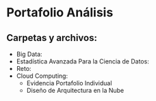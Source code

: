# Portafolio Análisis

## Carpetas y archivos:
- Big Data:
- Estadística Avanzada Para la Ciencia de Datos:
- Reto:
- Cloud Computing:
  - Evidencia Portafolio Individual
  - Diseño de Arquitectura en la Nube
